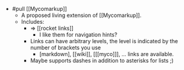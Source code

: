 - #pull [[Mycomarkup]]
  - A proposed living extension of [[Mycomarkup]].
  - Includes:
    - => [[rocket links]]
      - I like them for navigation hints?
    - Links can have arbitrary levels, the level is indicated by the number of brackets you use
      - [markdown], [[wiki]], [[[myco]]], … links are available.
    - Maybe supports dashes in addition to asterisks for lists ;)
